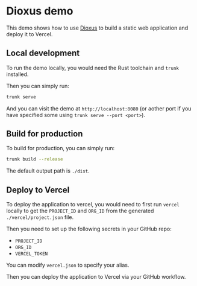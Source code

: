 # Dioxus demo

This demo shows how to use [Dioxus](https://github.com/DioxusLabs/dioxus) to build a static web application and deploy it to Vercel.

## Local development

To run the demo locally, you would need the Rust toolchain and `trunk` installed.

Then you can simply run:

```bash
trunk serve
```

And you can visit the demo at `http://localhost:8080` (or aother port if you have specified some using `trunk serve --port <port>`).

## Build for production

To build for production, you can simply run:

```bash
trunk build --release
```

The default output path is `./dist`.

## Deploy to Vercel

To deploy the application to vercel, you would need to first run `vercel` locally to get the `PROJECT_ID` and `ORG_ID` from the generated `./vercel/project.json` file.

Then you need to set up the following secrets in your GitHub repo:

- `PROJECT_ID`
- `ORG_ID`
- `VERCEL_TOKEN`

You can modify `vercel.json` to specify your alias.

Then you can deploy the application to Vercel via your GitHub workflow.

